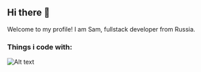 ## Hi there 👋

Welcome to my profile!
I am Sam, fullstack developer from Russia.

### Things i code with:
![Alt text](<https://img.shields.io/badge/Go-00ADD8.svg?style=for-the-badge&logo=Go&logoColor=white>)
